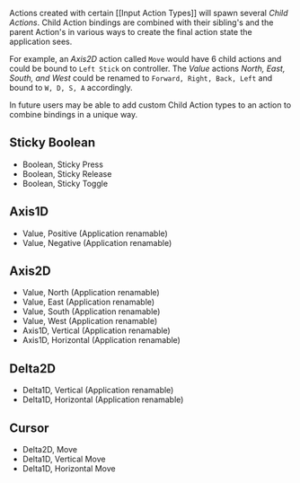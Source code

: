 Actions created with certain [[Input Action Types]] will spawn several *Child Actions*. Child Action bindings are combined with their sibling's and the parent Action's in various ways to create the final action state the application sees.

For example, an *Axis2D* action called `Move` would have 6 child actions and could be bound to `Left Stick` on controller. The *Value* actions *North, East, South, and West* could be renamed to `Forward, Right, Back, Left` and bound to `W, D, S, A`  accordingly. 

In future users may be able to add custom Child Action types to an action to combine bindings in a unique way.

## Sticky Boolean
- Boolean, Sticky Press
- Boolean, Sticky Release
- Boolean, Sticky Toggle

## Axis1D
- Value, Positive (Application renamable)
- Value, Negative (Application renamable)

## Axis2D
- Value, North (Application renamable)
- Value, East (Application renamable)
- Value, South (Application renamable)
- Value, West (Application renamable)
- Axis1D, Vertical (Application renamable)
- Axis1D, Horizontal (Application renamable)

## Delta2D
- Delta1D, Vertical (Application renamable)
- Delta1D, Horizontal (Application renamable)

## Cursor
- Delta2D, Move
- Delta1D, Vertical Move
- Delta1D, Horizontal Move